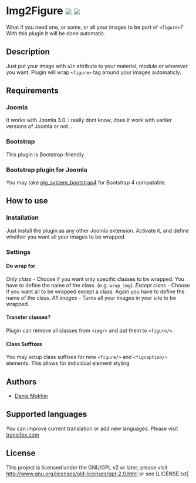 # Img2Figure ![](https://img.shields.io/badge/joomla-3.x-yellow.svg?style=plastic)  ![](https://img.shields.io/badge/bootstrap-3-563d7c.svg?style=plastic) #
What if you need one, or some, or all your images to be part of `<figure>`? With this plugin it will be done automatic.

## Description ##
Just put your image with `alt` attribute to your material, module or wherever you want. Plugin will wrap `<figure>` tag around your images automaticly.

## Requirements ##
### Joomla ###
It works with Joomla 3.0. I really dont know, does it work with earlier versions of Joomla or not...
### Bootstrap ###
This plugin is Bootstrap-friendly
### Bootstrap plugin for Joomla ###
You may take [plg_system_bootstrap4](//github.com/mokhin-denis/bs4-demo/tree/master/plg_system_bootstrap4) for Bootstrap 4 compatable.

## How to use ##
### Installation ###
Just install the plugin as any other Joomla extension. Activate it, and define whether you want all your images to be wrapped

### Settings ###
#### Do wrap for ####
*Only class* - Choose if you want only specific classes to be wrapped. You have to define the name of the class. (e.g. `wrap_img`).
*Except class* - Choose if you want all to be wrapped except a class. Again you have to define the name of the class.
*All images* - Turns all your images in your site to be wrapped. 

#### Transfer classes? ####
Plugin can remove all classes from `<img/>` and put them to `<figure/>`.

#### Class Suffixes ####
You may setup class suffixes for new `<figure/>` and `<figcaption/>` elements. This allows for individual element styling

## Authors ##
* [Denis Mokhin](//github.com/mokhin-denis)

## Supported languages ##
You can improve current translation or add new languages. Please visit [transifex.com](//www.transifex.com/mokhin/img2figure)

## License ##
This project is licensed under the GNU/GPL v2 or later; please visit http://www.gnu.org/licenses/old-licenses/gpl-2.0.html or see [LICENSE.txt]